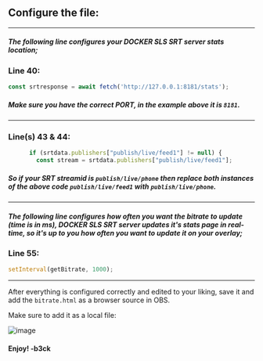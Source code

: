 ## Configure the file:
---
##### The following line configures your DOCKER SLS SRT server stats location;

### Line 40:
```javascript
const srtresponse = await fetch('http://127.0.0.1:8181/stats');
```
##### Make sure you have the correct PORT, in the example above it is `8181`.
---
### Line(s) 43 & 44:
```javascript
      if (srtdata.publishers["publish/live/feed1"] != null) {
        const stream = srtdata.publishers["publish/live/feed1"];
```

##### So if your SRT streamid is `publish/live/phone` then replace both instances of the above code `publish/live/feed1` with `publish/live/phone`.
---

##### The following line configures how often you want the bitrate to update (time is in ms), DOCKER SLS SRT server updates it's stats page in real-time, so it's up to you how often you want to update it on your overlay;

### Line 55:
```javascript
setInterval(getBitrate, 1000);
```
---

After everything is configured correctly and edited to your liking, save it and add the `bitrate.html` as a browser source in OBS.

Make sure to add it as a local file:

![image](https://user-images.githubusercontent.com/1740542/148205807-36c35fe7-f004-43cd-ad17-c785df2d9076.png)

#### Enjoy! -b3ck
